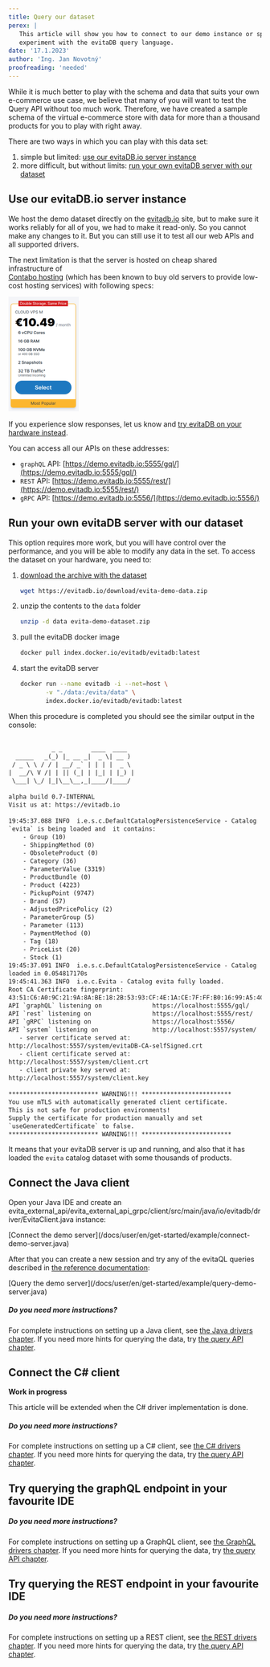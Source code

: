 ```yaml
---
title: Query our dataset
perex: |
   This article will show you how to connect to our demo instance or spin up a demo instance on your own hardware and 
   experiment with the evitaDB query language.  
date: '17.1.2023'
author: 'Ing. Jan Novotný'
proofreading: 'needed'
---
```


While it is much better to play with the schema and data that suits your own e-commerce use case, we believe that
many of you will want to test the Query API without too much work. Therefore, we have created a sample schema of 
the virtual e-commerce store with data for more than a thousand products for you to play with right away.

There are two ways in which you can play with this data set:

1. simple but limited: [use our evitaDB.io server instance](#use-our-evitadbio-server-instance)
2. more difficult, but without limits: [run your own evitaDB server with our dataset](#run-your-own-evitadb-server-with-our-dataset)

## Use our evitaDB.io server instance

We host the demo dataset directly on the [evitadb.io](https://evitadb.io) site, but to make sure it works reliably for 
all of you, we had to make it read-only. So you cannot make any changes to it. But you can still use it to test all our 
web APIs and all supported drivers.

The next limitation is that the server is hosted on cheap shared infrastructure of  
[Contabo hosting](https://contabo.com/en/vps/) (which has been known to buy old servers to provide low-cost hosting 
services) with following specs:

![Server specs](assets/contabo-hosting.png)

If you experience slow responses, let us know and 
[try evitaDB on your hardware instead](#run-your-own-evitadb-server-with-our-dataset).

You can access all our APIs on these addresses:

- `graphQL` API: [https://demo.evitadb.io:5555/gql/](https://demo.evitadb.io:5555/gql/)
- `REST` API: [https://demo.evitadb.io:5555/rest/](https://demo.evitadb.io:5555/rest/)
- `gRPC` API: [https://demo.evitadb.io:5556/](https://demo.evitadb.io:5556/)

## Run your own evitaDB server with our dataset

This option requires more work, but you will have control over the performance, and you will be able to modify any data 
in the set. To access the dataset on your hardware, you need to:

1. [download the archive with the dataset](https://evitadb.io/download/evita-demo-dataset.zip)
   ```bash
   wget https://evitadb.io/download/evita-demo-data.zip
   ```

2. unzip the contents to the `data` folder
   ```bash
   unzip -d data evita-demo-dataset.zip
   ```

3. pull the evitaDB docker image
   ```bash
   docker pull index.docker.io/evitadb/evitadb:latest
   ```
4. start the evitaDB server
   ```bash
   docker run --name evitadb -i --net=host \
          -v "./data:/evita/data" \
          index.docker.io/evitadb/evitadb:latest
   ```

When this procedure is completed you should see the similar output in the console:

```plain

            _ _        ____  ____  
  _____   _(_) |_ __ _|  _ \| __ ) 
 / _ \ \ / / | __/ _` | | | |  _ \ 
|  __/\ V /| | || (_| | |_| | |_) |
 \___| \_/ |_|\__\__,_|____/|____/ 

alpha build 0.7-INTERNAL
Visit us at: https://evitadb.io

19:45:37.088 INFO  i.e.s.c.DefaultCatalogPersistenceService - Catalog `evita` is being loaded and  it contains:
	- Group (10)
	- ShippingMethod (0)
	- ObsoleteProduct (0)
	- Category (36)
	- ParameterValue (3319)
	- ProductBundle (0)
	- Product (4223)
	- PickupPoint (9747)
	- Brand (57)
	- AdjustedPricePolicy (2)
	- ParameterGroup (5)
	- Parameter (113)
	- PaymentMethod (0)
	- Tag (18)
	- PriceList (20)
	- Stock (1)
19:45:37.091 INFO  i.e.s.c.DefaultCatalogPersistenceService - Catalog loaded in 0.054817170s
19:45:41.363 INFO  i.e.c.Evita - Catalog evita fully loaded.
Root CA Certificate fingerprint:        43:51:C6:A0:9C:21:9A:8A:BE:18:2B:53:93:CF:4E:1A:CE:7F:FF:B0:16:99:A5:4C:22:52:25:09:72:6F:5C:E3
API `graphQL` listening on              https://localhost:5555/gql/
API `rest` listening on                 https://localhost:5555/rest/
API `gRPC` listening on                 https://localhost:5556/
API `system` listening on               http://localhost:5557/system/
   - server certificate served at:      http://localhost:5557/system/evitaDB-CA-selfSigned.crt
   - client certificate served at:      http://localhost:5557/system/client.crt
   - client private key served at:      http://localhost:5557/system/client.key

************************* WARNING!!! *************************
You use mTLS with automatically generated client certificate.
This is not safe for production environments!
Supply the certificate for production manually and set `useGeneratedCertificate` to false.
************************* WARNING!!! *************************
```

It means that your evitaDB server is up and running, and also that it has loaded the `evita` catalog dataset with some
thousands of products.

<LanguageSpecific to="evitaql,java">

## Connect the Java client

Open your Java IDE and create an <SourceClass>evita_external_api/evita_external_api_grpc/client/src/main/java/io/evitadb/driver/EvitaClient.java</SourceClass>
instance:

<SourceCodeTabs>
[Connect the demo server](/docs/user/en/get-started/example/connect-demo-server.java)
</SourceCodeTabs>

After that you can create a new session and try any of the evitaQL queries described in 
[the reference documentation](../query/basics.md):

<SourceCodeTabs requires="/docs/user/en/get-started/example/connect-demo-server.java">
[Query the demo server](/docs/user/en/get-started/example/query-demo-server.java)
</SourceCodeTabs>

<Note type="info">

<NoteTitle toggles="true">

##### Do you need more instructions?

</NoteTitle>

For complete instructions on setting up a Java client, see [the Java drivers chapter](../use/connectors/java.md).
If you need more hints for querying the data, try [the query API chapter](../use/query-api.md).
</Note>

</LanguageSpecific>

<LanguageSpecific to="csharp">

## Connect the C# client

**Work in progress**

This article will be extended when the C# driver implementation is done.

<Note type="info">

<NoteTitle toggles="true">

##### Do you need more instructions?

</NoteTitle>

For complete instructions on setting up a C# client, see [the C# drivers chapter](../use/connectors/c-sharp.md).
If you need more hints for querying the data, try [the query API chapter](../use/query-api.md).
</Note>

</LanguageSpecific>

<LanguageSpecific to="graphql">

## Try querying the graphQL endpoint in your favourite IDE

<Note type="info">

<NoteTitle toggles="true">

##### Do you need more instructions?

</NoteTitle>

For complete instructions on setting up a GraphQL client, see [the GraphQL drivers chapter](../use/connectors/graphql.md).
If you need more hints for querying the data, try [the query API chapter](../use/query-api.md).
</Note>

</LanguageSpecific>

<LanguageSpecific to="rest">

## Try querying the REST endpoint in your favourite IDE

<Note type="info">

<NoteTitle toggles="true">

##### Do you need more instructions?

</NoteTitle>

For complete instructions on setting up a REST client, see [the REST drivers chapter](../use/connectors/rest.md).
If you need more hints for querying the data, try [the query API chapter](../use/query-api.md).
</Note>

</LanguageSpecific>